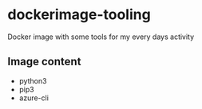 # dockerimage-tooling
Docker image with some tools for my every days activity

## Image content

- python3
- pip3
- azure-cli
